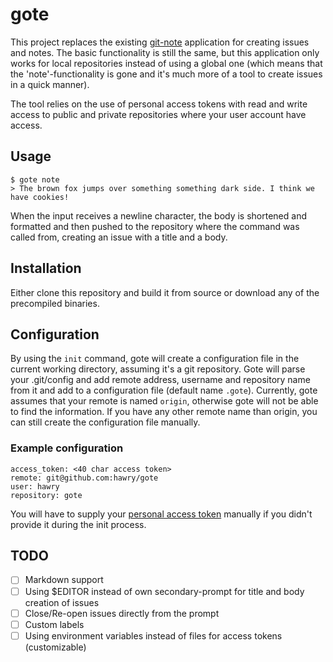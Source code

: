 # gote
This project replaces the existing [git-note][1] application for creating issues and notes. The basic functionality is still the same, but this application only works for local repositories instead of using a global one (which means that the 'note'-functionality is gone and it's much more of a tool to create issues in a quick manner).

The tool relies on the use of personal access tokens with read and write access to public and private repositories where your user account have access.

## Usage
```
$ gote note
> The brown fox jumps over something something dark side. I think we have cookies!
```

When the input receives a newline character, the body is shortened and formatted and then pushed to the repository where the command was called from, creating an issue with a title and a body.

## Installation
Either clone this repository and build it from source or download any of the precompiled binaries.

## Configuration
By using the `init` command, gote will create a configuration file in the current working directory, assuming it's a git repository. Gote will parse your .git/config and add remote address, username and repository name from it and add to a configuration file (default name `.gote`). Currently, gote assumes that your remote is named `origin`, otherwise gote will not be able to find the information. If you have any other remote name than origin, you can still create the configuration file manually.

### Example configuration
```
access_token: <40 char access token>
remote: git@github.com:hawry/gote
user: hawry
repository: gote
```

You will have to supply your [personal access token][2] manually if you didn't provide it during the init process.



## TODO
* [ ] Markdown support
* [ ] Using $EDITOR instead of own secondary-prompt for title and body creation of issues
* [ ] Close/Re-open issues directly from the prompt
* [ ] Custom labels
* [ ] Using environment variables instead of files for access tokens (customizable)

[1]: https://github.com/hawry/git-note
[2]: https://help.github.com/articles/creating-an-access-token-for-command-line-use/
